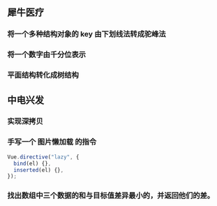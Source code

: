 ## 犀牛医疗

### 将一个多种结构对象的 key 由下划线法转成驼峰法

### 将一个数字由千分位表示

### 平面结构转化成树结构

## 中电兴发

### 实现深拷贝

### 手写一个 图片懒加载 的指令

```js
Vue.directive("lazy", {
  bind(el) {},
  inserted(el) {},
});
```

### 找出数组中三个数据的和与目标值差异最小的，并返回他们的差。
